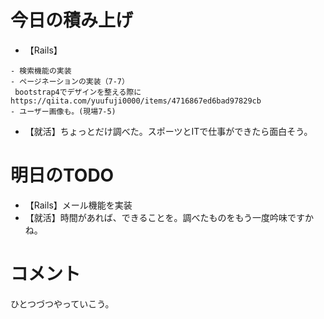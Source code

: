 # 今日の積み上げ
- 【Rails】
```
- 検索機能の実装
- ページネーションの実装（7-7）
 bootstrap4でデザインを整える際に  https://qiita.com/yuufuji0000/items/4716867ed6bad97829cb
- ユーザー画像も。(現場7-5)
```
- 【就活】ちょっとだけ調べた。スポーツとITで仕事ができたら面白そう。
# 明日のTODO
- 【Rails】メール機能を実装
- 【就活】時間があれば、できることを。調べたものをもう一度吟味ですかね。
# コメント
ひとつづつやっていこう。
